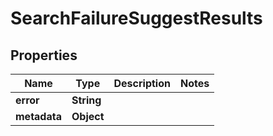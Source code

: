 
# SearchFailureSuggestResults

## Properties
Name | Type | Description | Notes
------------ | ------------- | ------------- | -------------
**error** | **String** |  | 
**metadata** | **Object** |  | 



